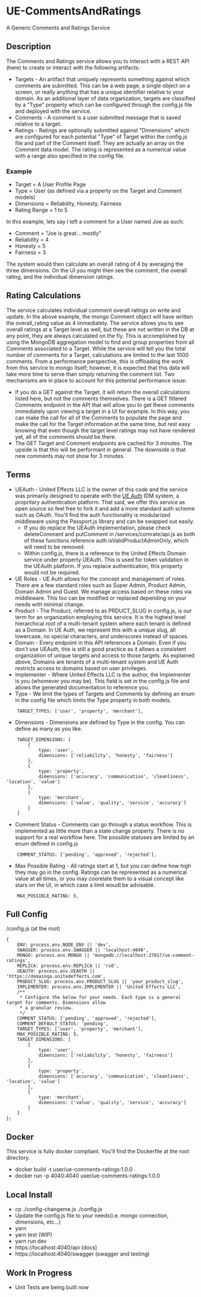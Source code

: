 # UE-CommentsAndRatings
A Generic Comments and Ratings Service

## Description

The Comments and Ratings service allows you to interact with a REST API (here) to create or interact with the following artifacts:

* Targets - An artifact that uniquely represents something against which comments are submitted. This can be a web page, a single object on a screen, or really anything that has a unique identifier relative to your domain. As an additional layer of data organization, targets are classified by a "Type" property which can be configured through the config.js file and deployed with the service. 
* Comments - A comment is a user submitted message that is saved relative to a target.
* Ratings - Ratings are optionally submitted against "Dimensions" which are configured for each potential "Type" of Target within the config.js file and part of the Comment itself. They are actually an array on the Comment data model. The rating is represented as a numerical value with a range also specified in the config file.

### Example

* Target = A User Profile Page
* Type = User (as defined via a property on the Target and Comment models)
* Dimensions = Reliability, Honesty, Fairness
* Rating Range = 1 to 5

In this example, lets say I left a comment for a User named Joe as such:

* Comment = "Joe is great... mostly"
* Reliability = 4
* Honesty = 5
* Fairness = 3

The system would then calculate an overall rating of 4 by averaging the three dimensions. On the UI you might then see the comment, the overall rating, and the individual dimension ratings.

## Rating Calculations

The service calculates individual comment overall ratings on write and update. In the above example, the mongo Comment object will have written the overall_rating value as 4 immediately. The service allows you to see overall ratings at a Target level as well, but these are not written in the DB at any point, they are always calculated on the fly.
This is accomplished by using the MongoDB aggregation model to find and group properties from all Comments associated to a Target. While the service will tell you the total number of comments for a Target, calculations are limited to the last 1000 comments.
From a performance perspective, this is offloading the work from this service to mongo itself; however, it is expected that this data will take more time to serve than simply returning the comment list. Two mechanisms are in place to account for this potential performance issue:

* If you do a GET against the Target, it will return the overall calculations listed here, but not the comments themselves. There is a GET filtered Comments endpoint in the API that will allow you to get these comments immediately upon viewing a target in a UI for example. In this way, you can make the call for all of the Comments to populate the page and make the call for the Target information at the same time, but rest easy knowing that even though the target level ratings may not have rendered yet, all of the comments should be there.
* The GET Target and Comment endpoints are cached for 3 minutes. The upside is that this will be performant in general. The downside is that new comments may not show for 3 minutes.

## Terms

* UEAuth - United Effects LLC is the owner of this code and the service was primarily designed to operate with the [UE Auth](https://ueauth.io) IDM system, a propritary authentication platform. That said, we offer this service as open source so feel free to fork it and add a more standard auth scheme such as OAuth. You'll find the auth functionality is modularized middleware using the Passport.js library and can be swapped out easily.
  * If you do replace the UEAuth implementation, please check deleteComment and putComment in /services/comrate/api.js as both of these functions reference auth.isValidProductAdminOnly, which will need to be removed.
  * Within config.js, there is a reference to the United Effects Domain service under property UEAuth. This is used for token validation in the UEAuth platform. If you replace authentication, this property would not be required.
* UE Roles - UE Auth allows for the concept and management of roles. There are a few standard roles such as Super Admin, Product Admin, Domain Admin and Guest. We manage access based on these roles via middleware. This too can be modified or replaced depending on your needs with minimal change.
* Product - The Product, referred to as PRDUCT_SLUG in config.js, is our term for an organization employing this service. It is the highest level hierarchical root of a multi-tenant system where each tenant is defined as a Domain. In UE Auth, we represent this with a unique slug, all lowercase, no special characters, and underscores instead of spaces.
* Domain - Every endpoint in this API references a Domain. Even if you don't use UEAuth, this is still a good practice as it allows a consistent organization of unique targets and access to those targets. As explained above, Domains are tenants of a multi-tenant system and UE Auth restricts access to domains based on user privileges.
* Implementer - Where United Effects LLC is the author, the Implementer is you (whomever you may be). This field is set in the config.js file and allows the generated documentation to reference you.
* Type - We limit the types of Targets and Comments by defining an enum in the config file which limits the Type property in both models.
```
    TARGET_TYPES: ['user', 'property', 'merchant'],
```
* Dimensions - Dimensions are defined by Type in the config. You can define as many as you like.
```
    TARGET_DIMENSIONS: [
        {
            type: 'user',
            dimensions: ['reliability', 'honesty', 'fairness']
        },
        {
            type: 'property',
            dimensions: ['accuracy', 'communication', 'cleanliness', 'location', 'value']
        },
        {
            type: 'merchant',
            dimensions: ['value', 'quality', 'service', 'accuracy']
        }
    ]
```
* Comment Status - Comments can go through a status workflow. This is implemented as little more than a state change property. There is no support for a real workflow here. The possible statuses are limited by an enum defined in config.js
```
    COMMENT_STATUS: ['pending', 'approved', 'rejected'],
```
* Max Possible Rating - All ratings start at 1, but you can define how high they may go in the config. Ratings can be represented as a numerical value at all times, or you may coorelate them to a visual concept like stars on the UI, in which case a limit woudl be advisable.
```
    MAX_POSSIBLE_RATING: 5,
```

## Full Config

/config.js (at the root)

```
{
    ENV: process.env.NODE_ENV || 'dev',
    SWAGGER: process.env.SWAGGER || 'localhost:4040',
    MONGO: process.env.MONGO || 'mongodb://localhost:27017/ue-comment-ratings',
    REPLICA: process.env.REPLICA || 'rs0',
    UEAUTH: process.env.UEAUTH || 'https://domainqa.unitedeffects.com',
    PRODUCT_SLUG: process.env.PRODUCT_SLUG || 'your_product_slug',
    IMPLEMENTER: process.env.IMPLEMENTER || 'United Effects LLC',
    /**
     * Configure the below for your needs. Each type is a general target for comments. Dimensions allow
     * a granular review.
     */
    COMMENT_STATUS: ['pending', 'approved', 'rejected'],
    COMMENT_DEFAULT_STATUS: 'pending',
    TARGET_TYPES: ['user', 'property', 'merchant'],
    MAX_POSSIBLE_RATING: 5,
    TARGET_DIMENSIONS: [
        {
            type: 'user',
            dimensions: ['reliability', 'honesty', 'fairness']
        },
        {
            type: 'property',
            dimensions: ['accuracy', 'communication', 'cleanliness', 'location', 'value']
        },
        {
            type: 'merchant',
            dimensions: ['value', 'quality', 'service', 'accuracy']
        }
    ]
};

```

## Docker

This service is fully docker compliant. You'll find the Dockerfile at the root directory.

* docker build -t user/ue-comments-ratings:1.0.0 .
* docker run -p 4040:4040 user/ue-comments-ratings:1.0.0

## Local Install

* cp ./config-changeme.js ./config.js
* Update the config.js file to your needs(i.e. mongo connection, dimensions, etc...)
* yarn
* yarn test (WIP)
* yarn run dev
* https://localhost:4040/api (docs)
* https://localhost:4040/swagger (swagger and testing)

## Work In Progress

* Unit Tests are being built now
